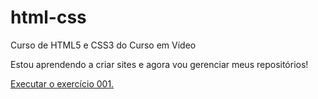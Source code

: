 # html-css
 Curso de HTML5 e CSS3 do Curso em Vídeo 

 Estou aprendendo a criar sites e agora vou gerenciar meus repositórios!

 <a href="https://rbaronindeveloper.github.io/html-css/ex001/index.html"> Executar o exercício 001.</a>